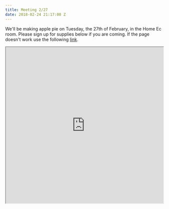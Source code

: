```yaml
---
title: Meeting 2/27
date: 2018-02-24 21:17:00 Z
---
```


We'll be making apple pie on Tuesday, the 27th of February, in the Home Ec room. Please sign up for supplies below if you are coming. If the page doesn't work use the following [link](http://www.signupgenius.com/go/508054bafa822a1fd0-redvelvet).

<iframe src="http://www.signupgenius.com/go/508054bafa822a1fd0-redvelvet" width="100%" height="500px"></iframe>